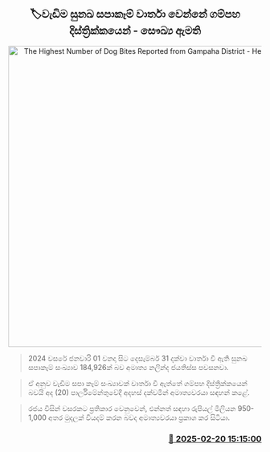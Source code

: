 <p align='center'><b><h2 align='center' title='The Highest Number of Dog Bites Reported from Gampaha District - Health Minister'>🏷වැඩිම සුනඛ සපාකෑම් වාර්තා වෙන්නේ ගම්පහ දිස්ත්‍රික්කයෙන් - සෞඛ්‍ය ඇමති</h2></b></p>
<p align='center'><img src='https://helakuru.sgp1.cdn.digitaloceanspaces.com/esana/images/lib/dog-meat.jpg' width='600' alt='The Highest Number of Dog Bites Reported from Gampaha District - Health Minister'></p>

> 2024 වසරේ ජනවාරි 01 වනදා සිට දෙසැම්බර් 31 දක්වා වාර්තා වී ඇති සුනඛ සපාකෑම් සංඛ්‍යාව 184,926ක් බව අමාත්‍ය නලින්ද ජයතිස්ස පවසනවා.

> ඒ අනුව වැඩිම සපා කෑම් සංඛ්‍යාවක් වාර්තා වී ඇත්තේ ගම්පහ දිස්ත්‍රික්කයෙන් බවයි අද (20) පාර්ලිමේන්තුවේදී අදහස් දක්වමින් අමාත්‍යවරයා සඳහන් කළේ.

> රජය විසින් වසරකට ප්‍රතිකාර වෙනුවෙන්, එන්නත් සඳහා රුපියල් මිලියන 950-1,000 අතර මුදලක් වියදම් කරන බවද අමාත්‍යවරයා ප්‍රකාශ කර සිටියා.



<h3 align='right'><a href='https://www.helakuru.lk/esana/p/107663/'>📅 2025-02-20 15:15:00</a></h3>
